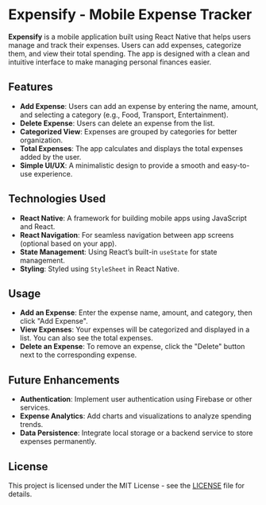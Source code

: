 # Expensify - Mobile Expense Tracker

**Expensify** is a mobile application built using React Native that helps users manage and track their expenses. Users can add expenses, categorize them, and view their total spending. The app is designed with a clean and intuitive interface to make managing personal finances easier.

## Features
- **Add Expense**: Users can add an expense by entering the name, amount, and selecting a category (e.g., Food, Transport, Entertainment).
- **Delete Expense**: Users can delete an expense from the list.
- **Categorized View**: Expenses are grouped by categories for better organization.
- **Total Expenses**: The app calculates and displays the total expenses added by the user.
- **Simple UI/UX**: A minimalistic design to provide a smooth and easy-to-use experience.

## Technologies Used
- **React Native**: A framework for building mobile apps using JavaScript and React.
- **React Navigation**: For seamless navigation between app screens (optional based on your app).
- **State Management**: Using React’s built-in `useState` for state management.
- **Styling**: Styled using `StyleSheet` in React Native.

## Usage

- **Add an Expense**: Enter the expense name, amount, and category, then click "Add Expense".
- **View Expenses**: Your expenses will be categorized and displayed in a list. You can also see the total expenses.
- **Delete an Expense**: To remove an expense, click the "Delete" button next to the corresponding expense.

## Future Enhancements
- **Authentication**: Implement user authentication using Firebase or other services.
- **Expense Analytics**: Add charts and visualizations to analyze spending trends.
- **Data Persistence**: Integrate local storage or a backend service to store expenses permanently.

## License
This project is licensed under the MIT License - see the [LICENSE](LICENSE) file for details.
